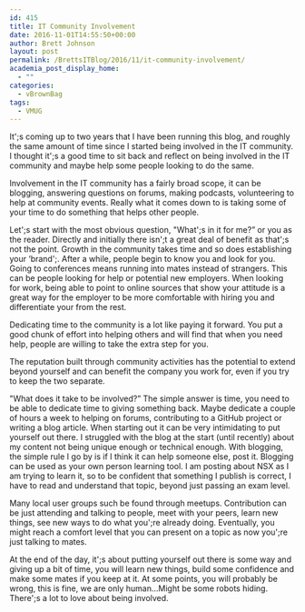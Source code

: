 ```yaml
---
id: 415
title: IT Community Involvement
date: 2016-11-01T14:55:50+00:00
author: Brett Johnson
layout: post
permalink: /BrettsITBlog/2016/11/it-community-involvement/
academia_post_display_home:
  - ""
categories:
  - vBrownBag
tags:
  - VMUG
---
```

It';s coming up to two years that I have been running this blog, and roughly the same amount of time since I started being involved in the IT community. I thought it';s a good time to sit back and reflect on being involved in the IT community and maybe help some people looking to do the same.

Involvement in the IT community has a fairly broad scope, it can be blogging, answering questions on forums, making podcasts, volunteering to help at community events. Really what it comes down to is taking some of your time to do something that helps other people.

Let';s start with the most obvious question, "What';s in it for me?&#8221; or you as the reader. Directly and initially there isn';t a great deal of benefit as that';s not the point. Growth in the community takes time and so does establishing your &#8216;brand';. After a while, people begin to know you and look for you. Going to conferences means running into mates instead of strangers. This can be people looking for help or potential new employers. When looking for work, being able to point to online sources that show your attitude is a great way for the employer to be more comfortable with hiring you and differentiate your from the rest.

Dedicating time to the community is a lot like paying it forward. You put a good chunk of effort into helping others and will find that when you need help, people are willing to take the extra step for you.

The reputation built through community activities has the potential to extend beyond yourself and can benefit the company you work for, even if you try to keep the two separate.

"What does it take to be involved?&#8221; The simple answer is time, you need to be able to dedicate time to giving something back. Maybe dedicate a couple of hours a week to helping on forums, contributing to a GitHub project or writing a blog article. When starting out it can be very intimidating to put yourself out there. I struggled with the blog at the start (until recently) about my content not being unique enough or technical enough. With blogging, the simple rule I go by is if I think it can help someone else, post it. Blogging can be used as your own person learning tool. I am posting about NSX as I am trying to learn it, so to be confident that something I publish is correct, I have to read and understand that topic, beyond just passing an exam level.

Many local user groups such be found through meetups. Contribution can be just attending and talking to people, meet with your peers, learn new things, see new ways to do what you';re already doing. Eventually, you might reach a comfort level that you can present on a topic as now you';re just talking to mates.

At the end of the day, it';s about putting yourself out there is some way and giving up a bit of time, you will learn new things, build some confidence and make some mates if you keep at it. At some points, you will probably be wrong, this is fine, we are only human&#8230;Might be some robots hiding. There';s a lot to love about being involved.